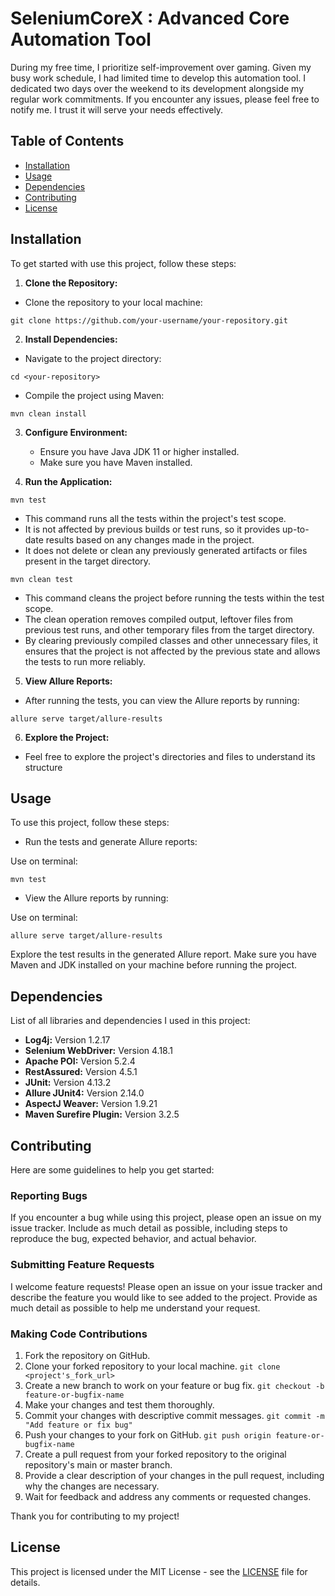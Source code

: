 # SeleniumCoreX : Advanced Core Automation Tool

During my free time, I prioritize self-improvement over gaming. Given my busy work schedule, I had limited time to develop this automation tool. I dedicated two days over the weekend to its development alongside my regular work commitments. If you encounter any issues, please feel free to notify me. I trust it will serve your needs effectively.

## Table of Contents
- [Installation](#installation)
- [Usage](#usage)
- [Dependencies](#dependencies)
- [Contributing](#contributing)
- [License](#license)

## Installation
To get started with use this project, follow these steps:

1. **Clone the Repository:**
- Clone the repository to your local machine:
```
git clone https://github.com/your-username/your-repository.git
```

2. **Install Dependencies:**
- Navigate to the project directory:
```
cd <your-repository>
```
- Compile the project using Maven:
```
mvn clean install
```

3. **Configure Environment:**
   - Ensure you have Java JDK 11 or higher installed.
   - Make sure you have Maven installed.

4. **Run the Application:**
```
mvn test
```
- This command runs all the tests within the project's test scope.
- It is not affected by previous builds or test runs, so it provides up-to-date results based on any changes made in the project.
- It does not delete or clean any previously generated artifacts or files present in the target directory.
  
```
mvn clean test
```
- This command cleans the project before running the tests within the test scope.
- The clean operation removes compiled output, leftover files from previous test runs, and other temporary files from the target directory.
- By clearing previously compiled classes and other unnecessary files, it ensures that the project is not affected by the previous state and allows the tests to run more reliably.

5. **View Allure Reports:**
- After running the tests, you can view the Allure reports by running:
```
allure serve target/allure-results
```

6. **Explore the Project:**
- Feel free to explore the project's directories and files to understand its structure 

## Usage
To use this project, follow these steps:

- Run the tests and generate Allure reports:
<p>Use on terminal:</p>

```
mvn test
```

- View the Allure reports by running:
<p>Use on terminal:</p>

```
allure serve target/allure-results
```
Explore the test results in the generated Allure report.
Make sure you have Maven and JDK installed on your machine before running the project.

## Dependencies
List of all libraries and dependencies I used in this project:

- **Log4j:** Version 1.2.17
- **Selenium WebDriver:** Version 4.18.1
- **Apache POI:** Version 5.2.4
- **RestAssured:** Version 4.5.1
- **JUnit:** Version 4.13.2
- **Allure JUnit4:** Version 2.14.0
- **AspectJ Weaver:** Version 1.9.21
- **Maven Surefire Plugin:** Version 3.2.5

## Contributing
Here are some guidelines to help you get started:

### Reporting Bugs
If you encounter a bug while using this project, please open an issue on my issue tracker. Include as much detail as possible, including steps to reproduce the bug, expected behavior, and actual behavior.

### Submitting Feature Requests
I welcome feature requests! Please open an issue on your issue tracker and describe the feature you would like to see added to the project. Provide as much detail as possible to help me understand your request.

### Making Code Contributions
1. Fork the repository on GitHub.
2. Clone your forked repository to your local machine.
   `git clone <project's_fork_url>`
3. Create a new branch to work on your feature or bug fix.
   `git checkout -b feature-or-bugfix-name`
4. Make your changes and test them thoroughly.
5. Commit your changes with descriptive commit messages.
   `git commit -m "Add feature or fix bug"`
6. Push your changes to your fork on GitHub.
   `git push origin feature-or-bugfix-name`
7. Create a pull request from your forked repository to the original repository's main or master branch.
8. Provide a clear description of your changes in the pull request, including why the changes are necessary.
9. Wait for feedback and address any comments or requested changes.

Thank you for contributing to my project!

## License
This project is licensed under the MIT License - see the [LICENSE](LICENSE.txt) file for details.
